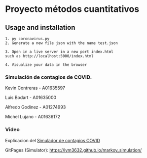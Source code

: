 # Proyecto métodos cuantitativos

## Usage and installation
```
1. py coronavirus.py
2. Generate a new file json with the name test.json
```
```
3. Open in a live server in a new port index.html
such as http://localhost:5000/index.html
```
```
4. Visualize your data in the browser
```

### Simulación de contagios de COVID.

Kevin Contreras - A01635597

Luis Bodart - A01635000

Alfredo Godinez - A01274993

Michel Lujano - A01636172

### Video
Explicacion del [Simulador de contagios COVID](https://www.youtube.com/watch?v=qkcAfPnVrgE)

GitPages (Simulator): https://lvm3632.github.io/markov_simulation/
